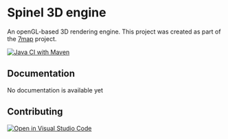 # Spinel 3D engine
An openGL-based 3D rendering engine. This project was created as part of the [7map](https://github.com/7map/7map) project.

[![Java CI with Maven](https://github.com/l3alr0g/Spinel/actions/workflows/maven.yml/badge.svg?branch=main)](https://github.com/l3alr0g/Spinel/actions/workflows/maven.yml)

## Documentation
No documentation is available yet
 
## Contributing
[![Open in Visual Studio Code](https://open.vscode.dev/badges/open-in-vscode.svg)](https://open.vscode.dev/l3alr0g/Spinel)
